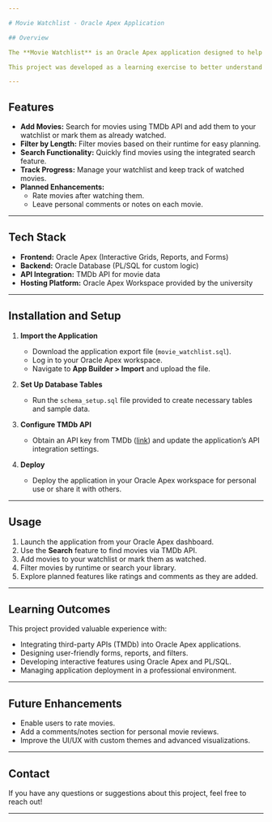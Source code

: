 ```yaml
---

# Movie Watchlist - Oracle Apex Application

## Overview

The **Movie Watchlist** is an Oracle Apex application designed to help users manage and organize movies they wish to watch. Leveraging the TMDb API, the application provides a seamless experience for discovering and tracking movies. 

This project was developed as a learning exercise to better understand Oracle Apex, the platform used by my university for hosting its systems. It also serves as a foundation for my work with the local honors college to revitalize their websites using Oracle Apex.

---
```


## Features

- **Add Movies:** Search for movies using TMDb API and add them to your watchlist or mark them as already watched.  
- **Filter by Length:** Filter movies based on their runtime for easy planning.  
- **Search Functionality:** Quickly find movies using the integrated search feature.  
- **Track Progress:** Manage your watchlist and keep track of watched movies.  
- **Planned Enhancements:**  
  - Rate movies after watching them.  
  - Leave personal comments or notes on each movie.

---

## Tech Stack

- **Frontend:** Oracle Apex (Interactive Grids, Reports, and Forms)  
- **Backend:** Oracle Database (PL/SQL for custom logic)  
- **API Integration:** TMDb API for movie data  
- **Hosting Platform:** Oracle Apex Workspace provided by the university  

---

## Installation and Setup

1. **Import the Application**  
   - Download the application export file (`movie_watchlist.sql`).  
   - Log in to your Oracle Apex workspace.  
   - Navigate to **App Builder > Import** and upload the file.  

2. **Set Up Database Tables**  
   - Run the `schema_setup.sql` file provided to create necessary tables and sample data.  

3. **Configure TMDb API**  
   - Obtain an API key from TMDb ([link](https://www.themoviedb.org/settings/api)) and update the application’s API integration settings.  

4. **Deploy**  
   - Deploy the application in your Oracle Apex workspace for personal use or share it with others.  

---

## Usage

1. Launch the application from your Oracle Apex dashboard.  
2. Use the **Search** feature to find movies via TMDb API.  
3. Add movies to your watchlist or mark them as watched.  
4. Filter movies by runtime or search your library.  
5. Explore planned features like ratings and comments as they are added.

---

## Learning Outcomes

This project provided valuable experience with:  
- Integrating third-party APIs (TMDb) into Oracle Apex applications.  
- Designing user-friendly forms, reports, and filters.  
- Developing interactive features using Oracle Apex and PL/SQL.  
- Managing application deployment in a professional environment.  

---

## Future Enhancements

- Enable users to rate movies.  
- Add a comments/notes section for personal movie reviews.  
- Improve the UI/UX with custom themes and advanced visualizations.  

---

## Contact

If you have any questions or suggestions about this project, feel free to reach out!  

--- 

